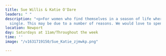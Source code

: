 ```yaml
---
title: Sue Willis & Katie O'Dare
leaders: " "
description: "<p>For women who find themselves in a season of life where they are
  single. This may be due to a number of reasons. We would love to spend time together.</p>"
location: Newport
day: Saturdays at 11am/Throughout the week
time: ''
image: "/v1631719150/Sue_Katie_zjmwkp.png"

---
```

